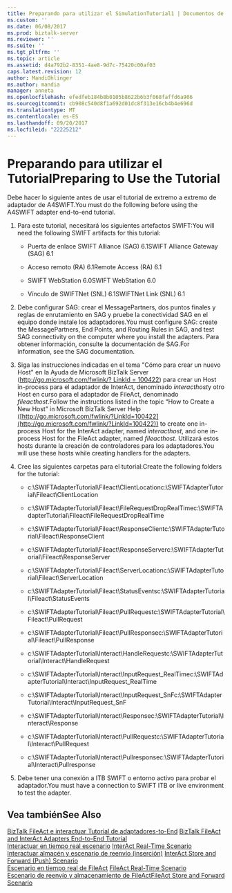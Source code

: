 ```yaml
---
title: Preparando para utilizar el SimulationTutorial1 | Documentos de Microsoft
ms.custom: ''
ms.date: 06/08/2017
ms.prod: biztalk-server
ms.reviewer: ''
ms.suite: ''
ms.tgt_pltfrm: ''
ms.topic: article
ms.assetid: d4a792b2-8351-4ae8-9d7c-75420c00af03
caps.latest.revision: 12
author: MandiOhlinger
ms.author: mandia
manager: anneta
ms.openlocfilehash: efedfeb184b8b0105b8622b6b3f068faffd6a906
ms.sourcegitcommit: cb908c540d8f1a692d01dc8f313e16cb4b4e696d
ms.translationtype: MT
ms.contentlocale: es-ES
ms.lasthandoff: 09/20/2017
ms.locfileid: "22225212"
---
```

# <a name="preparing-to-use-the-tutorial"></a><span data-ttu-id="9451c-102">Preparando para utilizar el Tutorial</span><span class="sxs-lookup"><span data-stu-id="9451c-102">Preparing to Use the Tutorial</span></span>
<span data-ttu-id="9451c-103">Debe hacer lo siguiente antes de usar el tutorial de extremo a extremo de adaptador de A4SWIFT.</span><span class="sxs-lookup"><span data-stu-id="9451c-103">You must do the following before using the A4SWIFT adapter end-to-end tutorial.</span></span>  
  
1.  <span data-ttu-id="9451c-104">Para este tutorial, necesitará los siguientes artefactos SWIFT:</span><span class="sxs-lookup"><span data-stu-id="9451c-104">You will need the following SWIFT artifacts for this tutorial:</span></span>  
  
    -   <span data-ttu-id="9451c-105">Puerta de enlace SWIFT Alliance (SAG) 6.1</span><span class="sxs-lookup"><span data-stu-id="9451c-105">SWIFT Alliance Gateway (SAG) 6.1</span></span>  
  
    -   <span data-ttu-id="9451c-106">Acceso remoto (RA) 6.1</span><span class="sxs-lookup"><span data-stu-id="9451c-106">Remote Access (RA) 6.1</span></span>  
  
    -   <span data-ttu-id="9451c-107">SWIFT WebStation 6.0</span><span class="sxs-lookup"><span data-stu-id="9451c-107">SWIFT WebStation 6.0</span></span>  
  
    -   <span data-ttu-id="9451c-108">Vínculo de SWIFTNet (SNL) 6.1</span><span class="sxs-lookup"><span data-stu-id="9451c-108">SWIFTNet Link (SNL) 6.1</span></span>  
  
2.  <span data-ttu-id="9451c-109">Debe configurar SAG: crear el MessagePartners, dos puntos finales y reglas de enrutamiento en SAG y pruebe la conectividad SAG en el equipo donde instale los adaptadores.</span><span class="sxs-lookup"><span data-stu-id="9451c-109">You must configure SAG: create the MessagePartners, End Points, and Routing Rules in SAG, and test SAG connectivity on the computer where you install the adapters.</span></span> <span data-ttu-id="9451c-110">Para obtener información, consulte la documentación de SAG.</span><span class="sxs-lookup"><span data-stu-id="9451c-110">For information, see the SAG documentation.</span></span>  
  
3.  <span data-ttu-id="9451c-111">Siga las instrucciones indicadas en el tema "Cómo para crear un nuevo Host" en la Ayuda de Microsoft BizTalk Server ([http://go.microsoft.com/fwlink/? LinkId = 100422](http://go.microsoft.com/fwlink/?LinkId=100422)) para crear un Host in-process para el adaptador de InterAct, denominado *interacthost*y otro Host en curso para el adaptador de FileAct, denominado *fileacthost*.</span><span class="sxs-lookup"><span data-stu-id="9451c-111">Follow the instructions listed in the topic “How to Create a New Host” in Microsoft BizTalk Server Help ([http://go.microsoft.com/fwlink/?LinkId=100422](http://go.microsoft.com/fwlink/?LinkId=100422)) to create one in-process Host for the InterAct adapter, named *interacthost*, and one in-process Host for the FileAct adapter, named *fileacthost*.</span></span> <span data-ttu-id="9451c-112">Utilizará estos hosts durante la creación de controladores para los adaptadores.</span><span class="sxs-lookup"><span data-stu-id="9451c-112">You will use these hosts while creating handlers for the adapters.</span></span>  
  
4.  <span data-ttu-id="9451c-113">Cree las siguientes carpetas para el tutorial:</span><span class="sxs-lookup"><span data-stu-id="9451c-113">Create the following folders for the tutorial:</span></span>  
  
    -   <span data-ttu-id="9451c-114">c:\SWIFTAdapterTutorial\Fileact\ClientLocation</span><span class="sxs-lookup"><span data-stu-id="9451c-114">c:\SWIFTAdapterTutorial\Fileact\ClientLocation</span></span>  
  
    -   <span data-ttu-id="9451c-115">c:\SWIFTAdapterTutorial\Fileact\FileRequestDropRealTime</span><span class="sxs-lookup"><span data-stu-id="9451c-115">c:\SWIFTAdapterTutorial\Fileact\FileRequestDropRealTime</span></span>  
  
    -   <span data-ttu-id="9451c-116">c:\SWIFTAdapterTutorial\Fileact\ResponseClient</span><span class="sxs-lookup"><span data-stu-id="9451c-116">c:\SWIFTAdapterTutorial\Fileact\ResponseClient</span></span>  
  
    -   <span data-ttu-id="9451c-117">c:\SWIFTAdapterTutorial\Fileact\ResponseServer</span><span class="sxs-lookup"><span data-stu-id="9451c-117">c:\SWIFTAdapterTutorial\Fileact\ResponseServer</span></span>  
  
    -   <span data-ttu-id="9451c-118">c:\SWIFTAdapterTutorial\Fileact\ServerLocation</span><span class="sxs-lookup"><span data-stu-id="9451c-118">c:\SWIFTAdapterTutorial\Fileact\ServerLocation</span></span>  
  
    -   <span data-ttu-id="9451c-119">c:\SWIFTAdapterTutorial\Fileact\StatusEvents</span><span class="sxs-lookup"><span data-stu-id="9451c-119">c:\SWIFTAdapterTutorial\Fileact\StatusEvents</span></span>  
  
    -   <span data-ttu-id="9451c-120">c:\SWIFTAdapterTutorial\Fileact\PullRequest</span><span class="sxs-lookup"><span data-stu-id="9451c-120">c:\SWIFTAdapterTutorial\Fileact\PullRequest</span></span>  
  
    -   <span data-ttu-id="9451c-121">c:\SWIFTAdapterTutorial\Fileact\PullResponse</span><span class="sxs-lookup"><span data-stu-id="9451c-121">c:\SWIFTAdapterTutorial\Fileact\PullResponse</span></span>  
  
    -   <span data-ttu-id="9451c-122">c:\SWIFTAdapterTutorial\Interact\HandleRequest</span><span class="sxs-lookup"><span data-stu-id="9451c-122">c:\SWIFTAdapterTutorial\Interact\HandleRequest</span></span>  
  
    -   <span data-ttu-id="9451c-123">c:\SWIFTAdapterTutorial\Interact\InputRequest_RealTime</span><span class="sxs-lookup"><span data-stu-id="9451c-123">c:\SWIFTAdapterTutorial\Interact\InputRequest_RealTime</span></span>  
  
    -   <span data-ttu-id="9451c-124">c:\SWIFTAdapterTutorial\Interact\InputRequest_SnF</span><span class="sxs-lookup"><span data-stu-id="9451c-124">c:\SWIFTAdapterTutorial\Interact\InputRequest_SnF</span></span>  
  
    -   <span data-ttu-id="9451c-125">c:\SWIFTAdapterTutorial\Interact\Response</span><span class="sxs-lookup"><span data-stu-id="9451c-125">c:\SWIFTAdapterTutorial\Interact\Response</span></span>  
  
    -   <span data-ttu-id="9451c-126">c:\SWIFTAdapterTutorial\Interact\PullRequest</span><span class="sxs-lookup"><span data-stu-id="9451c-126">c:\SWIFTAdapterTutorial\Interact\PullRequest</span></span>  
  
    -   <span data-ttu-id="9451c-127">c:\SWIFTAdapterTutorial\Interact\Pullresponse</span><span class="sxs-lookup"><span data-stu-id="9451c-127">c:\SWIFTAdapterTutorial\Interact\Pullresponse</span></span>  
  
5.  <span data-ttu-id="9451c-128">Debe tener una conexión a ITB SWIFT o entorno activo para probar el adaptador.</span><span class="sxs-lookup"><span data-stu-id="9451c-128">You must have a connection to SWIFT ITB or live environment to test the adapter.</span></span>  
  
## <a name="see-also"></a><span data-ttu-id="9451c-129">Vea también</span><span class="sxs-lookup"><span data-stu-id="9451c-129">See Also</span></span>  
 <span data-ttu-id="9451c-130">[BizTalk FileAct e interactuar Tutorial de adaptadores-to-End](../../adapters-and-accelerators/fileact-interact/biztalk-fileact-and-interact-adapters-end-to-end-tutorial.md) </span><span class="sxs-lookup"><span data-stu-id="9451c-130">[BizTalk FileAct and InterAct Adapters End-to-End Tutorial](../../adapters-and-accelerators/fileact-interact/biztalk-fileact-and-interact-adapters-end-to-end-tutorial.md) </span></span>  
 <span data-ttu-id="9451c-131">[Interactuar en tiempo real escenario](../../adapters-and-accelerators/fileact-interact/interact-real-time-scenario.md) </span><span class="sxs-lookup"><span data-stu-id="9451c-131">[InterAct Real-Time Scenario](../../adapters-and-accelerators/fileact-interact/interact-real-time-scenario.md) </span></span>  
 <span data-ttu-id="9451c-132">[Interactuar almacén y escenario de reenvío (inserción)](../../adapters-and-accelerators/fileact-interact/interact-store-and-forward-push-scenario.md) </span><span class="sxs-lookup"><span data-stu-id="9451c-132">[InterAct Store and Forward (Push) Scenario](../../adapters-and-accelerators/fileact-interact/interact-store-and-forward-push-scenario.md) </span></span>  
 <span data-ttu-id="9451c-133">[Escenario en tiempo real de FileAct](../../adapters-and-accelerators/fileact-interact/fileact-real-time-scenario.md) </span><span class="sxs-lookup"><span data-stu-id="9451c-133">[FileAct Real-Time Scenario](../../adapters-and-accelerators/fileact-interact/fileact-real-time-scenario.md) </span></span>  
 [<span data-ttu-id="9451c-134">Escenario de reenvío y almacenamiento de FileAct</span><span class="sxs-lookup"><span data-stu-id="9451c-134">FileAct Store and Forward Scenario</span></span>](../../adapters-and-accelerators/fileact-interact/fileact-store-and-forward-scenario.md)